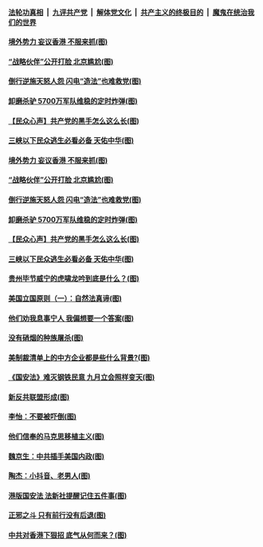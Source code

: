####  [法轮功真相](../../../../basic/blob/master/README.md?t=07041502) &nbsp;|&nbsp; [九评共产党](../../../../9ping.md/blob/master/README.md?t=07041502) &nbsp;|&nbsp; [解体党文化](../../../../jtdwh.md/blob/master/README.md?t=07041502)  &nbsp;|&nbsp; [共产主义的终极目的](../../../../gczydzjmd.md/blob/master/README.md?t=07041502) &nbsp;|&nbsp; [魔鬼在统治我们的世界](../../../../mgztzwmdsj.md/blob/master/README.md?t=07041502) 

#### [境外势力 妄议香港 不服来抓(图)](../pages/p4/938616.md?t=07041502) 

#### [“战略伙伴”公开打脸 北京尴尬(图)](../pages/p4/938610.md?t=07041502) 

#### [倒行逆施天怒人怨 闪电“造法”也难救党(图)](../pages/p4/938609.md?t=07041502) 

#### [卸磨杀驴 5700万军队维稳的定时炸弹(图)](../pages/p4/938607.md?t=07041502) 

#### [【民众心声】共产党的黑手怎么这么长(图)](../pages/p4/938456.md?t=07041502) 

#### [三峡以下民众逃生必看必备 天佑中华(图)](../pages/p4/938593.md?t=07041502) 

#### [境外势力 妄议香港 不服来抓(图)](../pages/p4/938616.md?t=07041502) 

#### [“战略伙伴”公开打脸 北京尴尬(图)](../pages/p4/938610.md?t=07041502) 

#### [倒行逆施天怒人怨 闪电“造法”也难救党(图)](../pages/p4/938609.md?t=07041502) 

#### [卸磨杀驴 5700万军队维稳的定时炸弹(图)](../pages/p4/938607.md?t=07041502) 

#### [【民众心声】共产党的黑手怎么这么长(图)](../pages/p4/938456.md?t=07041502) 

#### [三峡以下民众逃生必看必备 天佑中华(图)](../pages/p4/938593.md?t=07041502) 

#### [贵州毕节威宁的虎啸龙吟到底是什么？(图)](../pages/p4/938596.md?t=07041502) 

#### [美国立国原则（一）：自然法真谛(图)](../pages/p4/938484.md?t=07041502) 

#### [他们劝我息事宁人 我偏想要一个答案(图)](../pages/p4/938491.md?t=07041502) 

#### [没有硝烟的种族屠杀(图)](../pages/p4/938489.md?t=07041502) 

#### [美制裁清单上的中方企业都是些什么背景?(图)](../pages/p4/938486.md?t=07041502) 

#### [《国安法》难灭钢铁民意 九月立会照样变天(图)](../pages/p4/938485.md?t=07041502) 

#### [新反共联盟形成(图)](../pages/p4/938480.md?t=07041502) 

#### [李怡：不要被吓倒(图)](../pages/p4/938488.md?t=07041502) 

#### [他们信奉的马克思移植主义(图)](../pages/p4/938413.md?t=07041502) 

#### [魏京生：中共插手美国内政(图)](../pages/p4/938409.md?t=07041502) 

#### [陶杰：小抖音、老男人(图)](../pages/p4/938404.md?t=07041502) 

#### [港版国安法 法新社提醒记住五件事(图)](../pages/p4/938401.md?t=07041502) 

#### [正邪之斗 只有前行没有后退(图)](../pages/p4/938399.md?t=07041502) 

#### [中共对香港下狠招 底气从何而来？(图)](../pages/p4/938397.md?t=07041502) 

